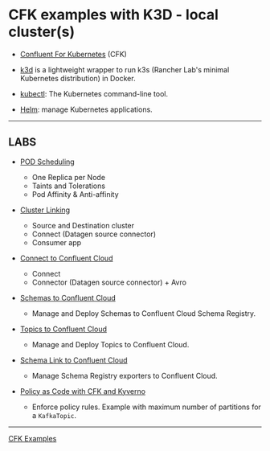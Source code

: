 # CFK examples with K3D - local cluster(s)

- [Confluent For Kubernetes](https://docs.confluent.io/operator/2.0.0/overview.html) (CFK)

- [k3d](http://k3d.io) is a lightweight wrapper to run k3s (Rancher Lab's minimal Kubernetes distribution) in Docker.
  
- [kubectl](https://kubernetes.io/docs/reference/kubectl/kubectl/): The Kubernetes command-line tool.

- [Helm](https://helm.sh/): manage Kubernetes applications.

---

## LABS

- [POD Scheduling](cfk-pod-sch/Readme.md)

  - One Replica per Node
  - Taints and Tolerations
  - Pod Affinity & Anti-affinity

- [Cluster Linking](cfk-cluster-link/Readme.md)
  
  - Source and Destination cluster
  - Connect (Datagen source connector)
  - Consumer app

- [Connect to Confluent Cloud](cfk-connect-to-ccloud/Readme.md)
  
  - Connect
  - Connector (Datagen source connector) + Avro

- [Schemas to Confluent Cloud](cfk-schemas-to-ccloud/Readme.md)
  
  - Manage and Deploy Schemas to Confluent Cloud Schema Registry.

- [Topics to Confluent Cloud](cfk-topics-to-ccloud/Readme.md)
  
  - Manage and Deploy Topics to Confluent Cloud.

- [Schema Link to Confluent Cloud](cfk-schema-link-to-ccloud/Readme.md)
  
  - Manage Schema Registry exporters to Confluent Cloud.

- [Policy as Code with CFK and Kyverno](cfk-kyverno-pac/Readme.md)
  
  - Enforce policy rules. Example with maximum number of partitions for a `KafkaTopic`.
  
---

[CFK Examples](https://github.com/confluentinc/confluent-kubernetes-examples)